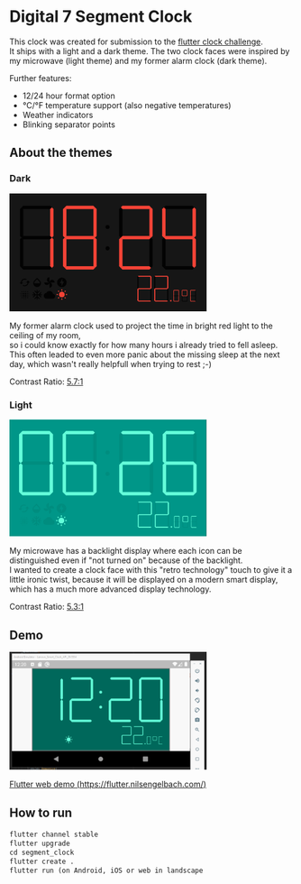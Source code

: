 # Digital 7 Segment Clock

This clock was created for submission to the [flutter clock challenge](https://flutter.dev/clock).  
It ships with a light and a dark theme. The two clock faces were inspired by my microwave (light theme) and my former alarm clock (dark theme).  

Further features:
- 12/24 hour format option
- °C/°F temperature support (also negative temperatures)
- Weather indicators
- Blinking separator points

## About the themes

### Dark
<img src='segment_clock/dark.png' width='350'>

My former alarm clock used to project the time in bright red light to the ceiling of my room,  
so i could know exactly for how many hours i already tried to fell asleep.  
This often leaded to even more panic about the missing sleep at the next day, which wasn't really helpfull when trying to rest ;-)

Contrast Ratio: [5.7:1](https://webaim.org/resources/contrastchecker/?fcolor=F44336&bcolor=000000)

### Light
<img src='segment_clock/light.png' width='350'>

My microwave has a backlight display where each icon can be distinguished even if "not turned on" because of the backlight.  
I wanted to create a clock face with this "retro technology" touch to give it a little ironic twist, because it will be displayed on a modern smart display, which has a much more advanced display technology.

Contrast Ratio: [5.3:1](https://webaim.org/resources/contrastchecker/?fcolor=64FFDA&bcolor=00695C)

## Demo

<img src='segment_clock/segment_clock.gif' width='350'>

[Flutter web demo (https://flutter.nilsengelbach.com/)](https://flutter.nilsengelbach.com/)

## How to run

```
flutter channel stable
flutter upgrade
cd segment_clock
flutter create .
flutter run (on Android, iOS or web in landscape
```
